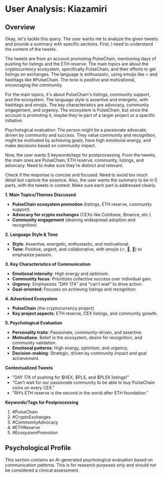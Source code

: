 # User Analysis: Kiazamiri

## Overview

<think>
Okay, let's tackle this query. The user wants me to analyze the given tweets and provide a summary with specific sections. First, I need to understand the content of the tweets.

The tweets are from an account promoting PulseChain, mentioning days of pushing for listings and the ETH reserve. The main topics are about the cryptocurrency ecosystem, specifically PulseChain, and their efforts to get listings on exchanges. The language is enthusiastic, using emojis like 🔥 and hashtags like #PulseChain. The tone is positive and motivational, encouraging the community.

For the main topics, it's about PulseChain's listings, community support, and the ecosystem. The language style is assertive and energetic, with hashtags and emojis. The key characteristics are advocacy, community engagement, and urgency. The ecosystem is PulseChain, but since the account is promoting it, maybe they're part of a larger project or a specific initiative.

Psychological evaluation: The person might be a passionate advocate, driven by community and success. They value community and recognition, might be motivated by achieving goals, have high emotional energy, and make decisions based on community impact.

Now, the user wants 5 keywords/tags for postprocessing. From the tweets, the main ones are PulseChain, ETH reserve, community, listings, and advocacy. Need to make sure they're distinct and relevant.

Check if the response is concise and focused. Need to avoid too much detail but capture the essence. Also, the user wants the summary to be in 5 parts, with the tweets in context. Make sure each part is addressed clearly.
</think>

**1. Main Topics/Themes Discussed**  
- **PulseChain ecosystem promotion** (listings, ETH reserve, community support)  
- **Advocacy for crypto exchanges** (CEXs like Coinbase, Binance, etc.)  
- **Community engagement** (desiring widespread adoption and recognition)  

**2. Language Style & Tone**  
- **Style**: Assertive, energetic, enthusiastic, and motivational.  
- **Tone**: Positive, urgent, and collaborative, with emojis (🔥, 📲, 💬) to emphasize passion.  

**3. Key Characteristics of Communication**  
- **Emotional intensity**: High energy and optimism.  
- **Community focus**: Prioritizes collective success over individual gain.  
- **Urgency**: Emphasizes "DAY 174" and "can’t wait" to drive action.  
- **Goal-oriented**: Focuses on achieving listings and recognition.  

**4. Advertised Ecosystem**  
- **PulseChain** (the cryptocurrency project)  
- **Key project aspects**: ETH reserve, CEX listings, and community growth.  

**5. Psychological Evaluation**  
- **Personality traits**: Passionate, community-driven, and assertive.  
- **Motivations**: Belief in the ecosystem, desire for recognition, and community validation.  
- **Emotional patterns**: High energy, optimism, and urgency.  
- **Decision-making**: Strategic, driven by community impact and goal achievement.  

**Contextualized Tweets**  
- "DAY 174 of pushing for $HEX, $PLS, and $PLSX listings!"  
- "Can’t wait for our passionate community to be able to buy PulseChain coins on every CEX."  
- "RH’s ETH reserve is the second in the world after ETH foundation."  

**Keywords/Tags for Postprocessing**  
1. #PulseChain  
2. #CryptoExchanges  
3. #CommunityAdvocacy  
4. #ETHReserve  
5. #EcosystemPromotion

## Psychological Profile

This section contains an AI-generated psychological evaluation based on communication patterns. This is for research purposes only and should not be considered a clinical assessment.